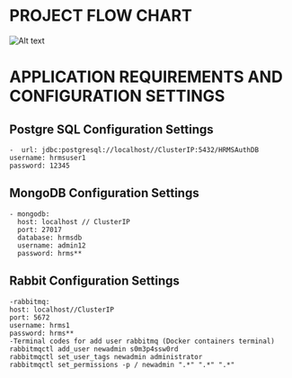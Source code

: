 # PROJECT FLOW CHART 
![Alt text](https://hizliresim.com/a4tbxce)







# APPLICATION REQUIREMENTS AND CONFIGURATION SETTINGS

## Postgre SQL Configuration Settings
    -  url: jdbc:postgresql://localhost//ClusterIP:5432/HRMSAuthDB
    username: hrmsuser1
    password: 12345
## MongoDB Configuration Settings 
    - mongodb:
      host: localhost // ClusterIP
      port: 27017
      database: hrmsdb
      username: admin12
      password: hrms**
## Rabbit Configuration Settings
    -rabbitmq:
    host: localhost//ClusterIP
    port: 5672
    username: hrms1
    password: hrms**
    -Terminal codes for add user rabbitmq (Docker containers terminal)
    rabbitmqctl add_user newadmin s0m3p4ssw0rd
    rabbitmqctl set_user_tags newadmin administrator
    rabbitmqctl set_permissions -p / newadmin ".*" ".*" ".*"